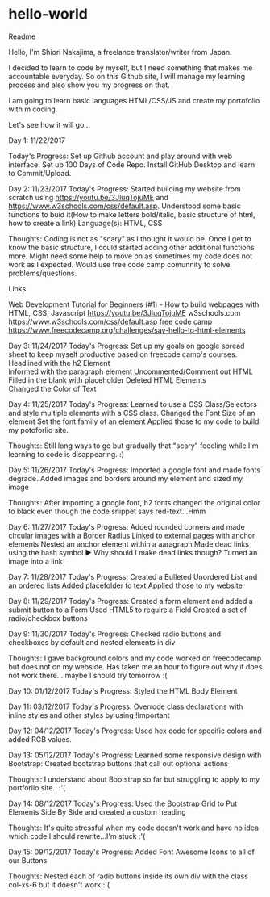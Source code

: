 # hello-world
Readme

Hello, I'm Shiori Nakajima, a freelance translator/writer from Japan.

I decided to learn to code by myself, but I need something that makes me accountable everyday.
So on this Github site, I will manage my learning process and also show you my progress on that.

I am going to learn basic languages HTML/CSS/JS and create my portofolio with m coding. 

Let's see how it will go...



Day 1: 11/22/2017

Today's Progress:
Set up Github account and play around with web interface.
Set up 100 Days of Code Repo.
Install GitHub Desktop and learn to Commit/Upload.


Day 2: 11/23/2017
Today's Progress:
Started building my website from scratch using https://youtu.be/3JluqTojuME and https://www.w3schools.com/css/default.asp. 
Understood some basic functions to buid it(How to make letters bold/italic, basic structure of html, how to create a link)
Language(s): HTML, CSS

Thoughts: Coding is not as "scary" as I thought it would be. Once I get to know the basic structure, 
I could started adding other additional functions more. Might need some help to move on 
as sometimes my code does not work as I expected. Would use free code camp comunnity to solve problems/questions.

Links

Web Development Tutorial for Beginners (#1) - How to build webpages with HTML, CSS, Javascript https://youtu.be/3JluqTojuME
w3schools.com https://www.w3schools.com/css/default.asp
free code camp https://www.freecodecamp.org/challenges/say-hello-to-html-elements


Day 3: 11/24/2017
Today's Progress:
Set up my goals on google spread sheet to keep myself productive based on freecode camp's courses.
Headlined with the h2 Element	
Informed with the paragraph element	
Uncommented/Comment out HTML		
Filled in the blank with placeholder 
Deleted HTML Elements	
Changed the Color of Text

Day 4: 11/25/2017
Today's Progress:
Learned to use a CSS Class/Selectors and style multiple elements with a CSS class.
Changed the Font Size of an element 
Set the font family of an element
Applied those to my code to build my potoforlio site. 


Thoughts: Still long ways to go but gradually that "scary" feeeling while I'm learning to code is disappearing. :) 

Day 5: 11/26/2017
Today's Progress:
Imported a google font and made fonts degrade. 
Added images and borders around my element and sized my image


Thoughts: After importing a google font, h2 fonts changed the original color to black 
even though the code snippet says red-text...Hmm

Day 6: 11/27/2017
Today's Progress:
Added rounded corners and made circular images with a Border Radius
Linked to external pages with anchor elements
Nested an anchor element within a aaragraph
Made dead links using the hash symbol ▶︎ Why should I make dead links though?
Turned an image into a link

Day 7: 11/28/2017
Today's Progress:
Created a Bulleted Unordered List and an ordered lists
Added placefolder to text
Applied those to my website 

Day 8: 11/29/2017
Today's Progress:
Created a form element and added a submit button to a Form
Used HTML5 to require a Field 
Created a set of radio/checkbox buttons


Day 9: 11/30/2017
Today's Progress:
Checked radio buttons and checkboxes by default and nested elements in div 

Thoughts: I gave background colors and my code worked on freecodecamp but does not on my webside. Has taken me an hour to figure out why it does not work there... maybe I should try tomorrow :( 

Day 10: 01/12/2017
Today's Progress:
Styled the HTML Body Element

Day 11: 03/12/2017
Today's Progress:
Overrode class declarations with inline styles and other styles by using !Important

Day 12: 04/12/2017
Today's Progress:
Used hex code for specific colors and added RGB values. 

Day 13: 05/12/2017
Today's Progress:
Learned some responsive design with Bootstrap: Created bootstrap buttons that call out optional actions

Thoughts: I understand about Bootstrap so far but struggling to apply to my portforlio site.. :'( 

Day 14: 08/12/2017
Today's Progress:
Used the Bootstrap Grid to Put Elements Side By Side and created a custom heading

Thoughts: It's quite stressful when my code doesn't work and have no idea which code I should rewrite...I'm stuck :'( 

Day 15: 09/12/2017
Today's Progress:
Added Font Awesome Icons to all of our Buttons

Thoughts: Nested each of radio buttons inside its own div with the class col-xs-6 but it doesn't work :'( 
